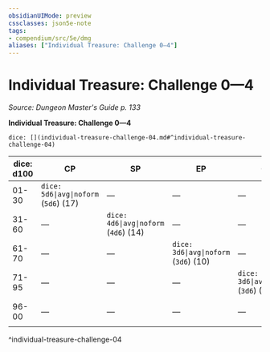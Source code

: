 ```yaml
---
obsidianUIMode: preview
cssclasses: json5e-note
tags:
- compendium/src/5e/dmg
aliases: ["Individual Treasure: Challenge 0—4"]
---
```

# Individual Treasure: Challenge 0—4
*Source: Dungeon Master's Guide p. 133* 

**Individual Treasure: Challenge 0—4**

`dice: [](individual-treasure-challenge-04.md#^individual-treasure-challenge-04)`

| dice: d100 | CP | SP | EP | GP | PP |
|------------|----|----|----|----|----|
| 01-30 | `dice: 5d6\|avg\|noform` (`5d6`) (17) | — | — | — | — |
| 31-60 | — | `dice: 4d6\|avg\|noform` (`4d6`) (14) | — | — | — |
| 61-70 | — | — | `dice: 3d6\|avg\|noform` (`3d6`) (10) | — | — |
| 71-95 | — | — | — | `dice: 3d6\|avg\|noform` (`3d6`) (10) | — |
| 96-00 | — | — | — | — | `dice: 1d6\|avg\|noform` (`1d6`) (3) |
^individual-treasure-challenge-04
